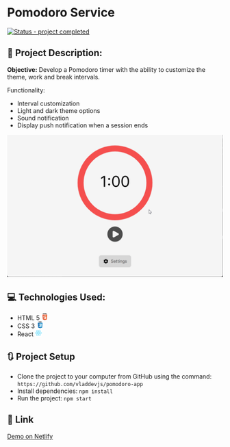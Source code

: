 # Pomodoro Service

[![Status - project completed](https://img.shields.io/badge/Status-project_completed-2ea44f)](https://)

## 📰 Project Description:

**Objective:** Develop a Pomodoro timer with the ability to customize the theme, work and break intervals.

Functionality:

- Interval customization
- Light and dark theme options
- Sound notification
- Display push notification when a session ends

![](./assets/pomodoro.gif)

## 💻 Technologies Used:

- HTML 5 <img src="https://raw.githubusercontent.com/devicons/devicon/master/icons/html5/html5-original-wordmark.svg" alt="html5" width="16" height="16"/>
- CSS 3 <img src="https://raw.githubusercontent.com/devicons/devicon/master/icons/css3/css3-original-wordmark.svg" alt="css3" width="16" height="16"/>
- React <img src="https://raw.githubusercontent.com/devicons/devicon/master/icons/react/react-original.svg" alt="javascript" width="16" height="16"/>

## 🔃 Project Setup

- Clone the project to your computer from GitHub using the command: `https://github.com/vladdevjs/pomodoro-app`
- Install dependencies: `npm install`
- Run the project: `npm start`

## 🔗 Link

[Demo on Netlify](https://pomidorki.netlify.app/)
